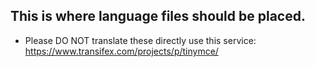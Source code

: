 This is where language files should be placed.
------------
* Please DO NOT translate these directly use this service: https://www.transifex.com/projects/p/tinymce/

